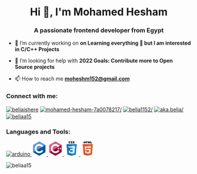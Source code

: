 <h1 align="center">Hi 👋, I'm Mohamed Hesham</h1>
<h3 align="center">A passionate frontend developer from Egypt</h3>

- 🔭 I’m currently working on **on Learning everything 🤣 but I am interested in C/C++ Projects**

- 🤝 I’m looking for help with **2022 Goals: Contribute more to Open Source projects**

- 📫 How to reach me **moheshm152@gmail.com**

<h3 align="left">Connect with me:</h3>
<p align="left">
<a href="https://twitter.com/beliaishere" target="blank"><img align="center" src="https://raw.githubusercontent.com/rahuldkjain/github-profile-readme-generator/master/src/images/icons/Social/twitter.svg" alt="beliaishere" height="30" width="40" /></a>
<a href="https://linkedin.com/in/mohamed-hesham-7a0078217/" target="blank"><img align="center" src="https://raw.githubusercontent.com/rahuldkjain/github-profile-readme-generator/master/src/images/icons/Social/linked-in-alt.svg" alt="mohamed-hesham-7a0078217/" height="30" width="40" /></a>
<a href="https://fb.com/belia1152/" target="blank"><img align="center" src="https://raw.githubusercontent.com/rahuldkjain/github-profile-readme-generator/master/src/images/icons/Social/facebook.svg" alt="belia1152/" height="30" width="40" /></a>
<a href="https://instagram.com/aka.belia/" target="blank"><img align="center" src="https://raw.githubusercontent.com/rahuldkjain/github-profile-readme-generator/master/src/images/icons/Social/instagram.svg" alt="aka.belia/" height="30" width="40" /></a>
<a href="https://www.leetcode.com/beliaa15" target="blank"><img align="center" src="https://raw.githubusercontent.com/rahuldkjain/github-profile-readme-generator/master/src/images/icons/Social/leet-code.svg" alt="beliaa15" height="30" width="40" /></a>
</p>

<h3 align="left">Languages and Tools:</h3>
<p align="left"> <a href="https://www.arduino.cc/" target="_blank" rel="noreferrer"> <img src="https://cdn.worldvectorlogo.com/logos/arduino-1.svg" alt="arduino" width="40" height="40"/> </a> <a href="https://www.cprogramming.com/" target="_blank" rel="noreferrer"> <img src="https://raw.githubusercontent.com/devicons/devicon/master/icons/c/c-original.svg" alt="c" width="40" height="40"/> </a> <a href="https://www.w3schools.com/cpp/" target="_blank" rel="noreferrer"> <img src="https://raw.githubusercontent.com/devicons/devicon/master/icons/cplusplus/cplusplus-original.svg" alt="cplusplus" width="40" height="40"/> </a> <a href="https://www.w3schools.com/css/" target="_blank" rel="noreferrer"> <img src="https://raw.githubusercontent.com/devicons/devicon/master/icons/css3/css3-original-wordmark.svg" alt="css3" width="40" height="40"/> </a> <a href="https://www.w3.org/html/" target="_blank" rel="noreferrer"> <img src="https://raw.githubusercontent.com/devicons/devicon/master/icons/html5/html5-original-wordmark.svg" alt="html5" width="40" height="40"/> </a> </p>

<p><img align="left" src="https://github-readme-stats.vercel.app/api/top-langs?username=beliaa15&show_icons=true&locale=en&layout=compact" alt="beliaa15" /></p>
